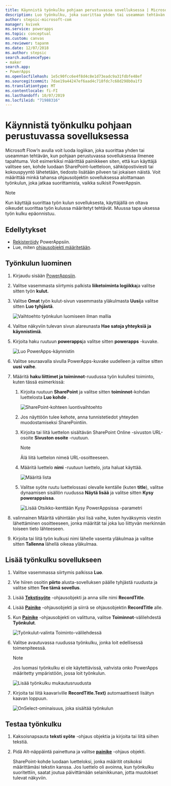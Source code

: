 ```yaml
---
title: Käynnistä työnkulku pohjaan perustuvassa sovelluksessa | Microsoft Docs
description: Luo työnkulku, joka suorittaa yhden tai useamman tehtävän pohjaan perustuvassa sovelluksessa ilmenneen tapahtuman jälkeen, kuten käyttäjän painettua painiketta.
author: stepsic-microsoft-com
manager: kvivek
ms.service: powerapps
ms.topic: conceptual
ms.custom: canvas
ms.reviewer: tapanm
ms.date: 12/07/2018
ms.author: stepsic
search.audienceType:
- maker
search.app:
- PowerApps
ms.openlocfilehash: 1e5c90fcc6e4f8d4c8e1d73eadc9a31fdbfe48ef
ms.sourcegitcommit: 7dae19a44247ef6aad4c718fdc7c68d298b0a1f3
ms.translationtype: MT
ms.contentlocale: fi-FI
ms.lasthandoff: 10/07/2019
ms.locfileid: "71988316"
---
```

# <a name="start-a-flow-in-a-canvas-app"></a>Käynnistä työnkulku pohjaan perustuvassa sovelluksessa

Microsoft Flow’n avulla voit luoda logiikan, joka suorittaa yhden tai useamman tehtävän, kun pohjaan perustuvassa sovelluksessa ilmenee tapahtuma. Voit esimerkiksi määrittää painikkeen siten, että kun käyttäjä valitsee sen, kohde luodaan SharePoint-luetteloon, sähköpostiviesti tai kokouspyyntö lähetetään, tiedosto lisätään pilveen tai jokaisen näistä. Voit määrittää minkä tahansa ohjausobjektin sovelluksessa aloittamaan työnkulun, joka jatkaa suorittamista, vaikka sulkisit PowerAppsin.

> [!NOTE]
> Kun käyttäjä suorittaa työn kulun sovelluksesta, käyttäjällä on oltava oikeudet suorittaa työn kulussa määritetyt tehtävät. Muussa tapa uksessa työn kulku epäonnistuu.

## <a name="prerequisites"></a>Edellytykset

- [Rekisteröidy](../signup-for-powerapps.md) PowerAppsiin.
- Lue, miten [ohjausobjekti määritetään](add-configure-controls.md).

## <a name="create-a-flow"></a>Työnkulun luominen

1. Kirjaudu sisään [PowerAppsiin](http://web.powerapps.com?utm_source=padocs&utm_medium=linkinadoc&utm_campaign=referralsfromdoc).

1. Valitse vasemmasta siirtymis palkista **liiketoiminta logiikka**ja valitse sitten työn **kulut.**

1. Valitse **Omat** työn kulut-sivun vasemmasta yläkulmasta **Uusi**ja valitse sitten **Luo tyhjästä**.

    ![Vaihtoehto työnkulun luomiseen ilman mallia](./media/using-logic-flows/create-from-blank.png)

1. Valitse näkyviin tulevan sivun alareunasta **Hae satoja yhteyksiä ja käynnistimiä**.

1. Kirjoita haku ruutuun **powerapps**ja valitse sitten **powerapps** -kuvake.

    ![Luo PowerApps-käynnistin](./media/using-logic-flows/set-trigger.png)
    
1. Valitse seuraavalla sivulla PowerApps-kuvake uudelleen ja valitse sitten **uusi vaihe**.

1. Määritä **haku liittimet ja toiminnot**-ruudussa työn kulullesi toiminto, kuten tässä esimerkissä:

   1. Kirjoita ruutuun **SharePoint** ja valitse sitten **toiminnot**-kohdan luettelosta **Luo kohde** .

       ![SharePoint-kohteen luontivaihtoehto](./media/using-logic-flows/create-sharepoint-item.png)

   1. Jos näyttöön tulee kehote, anna tunnistetiedot yhteyden muodostamiseksi SharePointiin.

   1. Kirjoita tai liitä luettelon sisältävän SharePoint Online -sivuston URL-osoite **Sivuston osoite** -ruutuun.

       > [!NOTE]
       > Älä liitä luettelon nimeä URL-osoitteeseen.

   1. Määritä luettelo **nimi** -ruutuun luettelo, jota haluat käyttää.
   
       ![Määritä lista](./media/using-logic-flows/list-fields.png)

   1. Valitse syöte ruutu luettelossasi olevalle kentälle (kuten **title**), valitse dynaamisen sisällön ruudussa **Näytä lisää** ja valitse sitten **Kysy powerappsissa**. 

       ![Lisää Otsikko-kenttään Kysy PowerAppsissa -parametri](./media/using-logic-flows/ask-in-powerapps.png)

1. valinnainen Määritä vähintään yksi lisä vaihe, kuten hyväksymis viestin lähettäminen osoitteeseen, jonka määrität tai joka luo liittyvän merkinnän toiseen tieto lähteeseen.

1. Kirjoita tai liitä työn kulkusi nimi lähelle vasenta yläkulmaa ja valitse sitten **Tallenna** lähellä oikeaa yläkulmaa.

## <a name="add-a-flow-to-an-app"></a>Lisää työnkulku sovellukseen
1. Valitse vasemmassa siirtymis palkissa **Luo**.

1. Vie hiiren osoitin **piirto** alusta-sovelluksen päälle tyhjästä ruudusta ja valitse sitten **Tee tämä sovellus**.

1. Lisää **[Tekstisyöte](controls/control-text-input.md)** -ohjausobjekti ja anna sille nimi **RecordTitle**.

1. Lisää **[Painike](controls/control-button.md)** -ohjausobjekti ja siirrä se ohjausobjektin **RecordTitle** alle.

1. Kun **[Painike](controls/control-button.md)** -ohjausobjekti on valittuna, valitse **Toiminnot**-välilehdestä **Työnkulut**.

    ![Työnkulut-valinta Toiminto-välilehdessä](./media/using-logic-flows/action-tab.png)

1. Valitse avautuvassa ruudussa työnkulku, jonka loit edellisessä toimenpiteessä.

    > [!NOTE]
   > Jos luomasi työnkulku ei ole käytettävissä, vahvista onko PowerApps määritetty ympäristöön, jossa loit työnkulun.

    ![Lisää työnkulku mukautusruudusta](./media/using-logic-flows/add-flow-from-pane.png)

1. Kirjoita tai liitä kaavariville **RecordTitle.Text)** automaattisesti lisätyn kaavan loppuun.

    ![OnSelect-ominaisuus, joka sisältää työnkulun](./media/using-logic-flows/onselect-with-flow.png)

## <a name="test-the-flow"></a>Testaa työnkulku
1. Kaksoisnapsauta **teksti syöte** -ohjaus objektia ja kirjoita tai liitä siihen tekstiä.

1. Pidä Alt-näppäintä painettuna ja valitse **[painike](controls/control-button.md)** -ohjaus objekti.

    SharePoint-kohde luodaan luetteloksi, jonka määritit otsikoksi määrittämäsi tekstin kanssa. Jos luettelo oli avoinna, kun työnkulku suoritettiin, saatat joutua päivittämään selainikkunan, jotta muutokset tulevat näkyviin.
